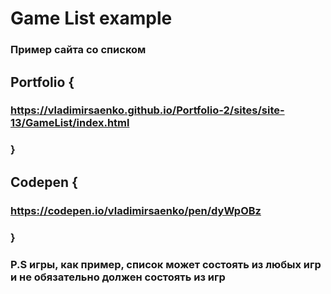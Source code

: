 # Game List example 
 
### Пример сайта со списком

## Portfolio {

### https://vladimirsaenko.github.io/Portfolio-2/sites/site-13/GameList/index.html

### }

## Codepen {

### https://codepen.io/vladimirsaenko/pen/dyWpOBz

### }

### P.S игры, как пример, список может состоять из любых игр и не обязательно должен состоять из игр
